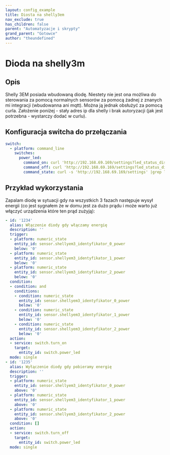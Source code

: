 ```yaml
---
layout: config_example
title: Diosta na shelly3em
nav_exclude: true
has_children: false
parent: "Automatyzacje i skrypty"
grand_parent: "Gotowce"
author: "theundefined"
---
```

# Dioda na shelly3m

## Opis

Shelly 3EM posiada wbudowaną diodę. Niestety nie jest ona możliwa do sterowania za pomocą normalnych sensorów za pomocą żadnej z znanych mi integracji (wbudowanna ani mqtt). Można ją jednak obsłużyć za pomocą curla. Założenie poniżej - stały adres ip dla shelly i brak autoryzacji (jak jest potrzebna - wystarczy dodać w curlu).


## Konfiguracja switcha do przełączania

```yaml
switch:
  - platform: command_line
    switches:
      power_led:
        command_on: curl 'http://192.168.69.169/settings?led_status_disable=false'
        command_off: curl 'http://192.168.69.169/settings?led_status_disable=true'
        command_state: curl -s 'http://192.168.69.169/settings' |grep led_status_disable.:false
```

## Przykład wykorzystania

Zapalam diodę w sytuacji gdy na wszystkich 3 fazach następuje wysył energii (co jest sygnałem że w domu jest za dużo prądu i może warto już włączyć urządzenia które ten prąd zużyją):

```yaml
- id: '1234'
  alias: Włączenie diody gdy włączamy energię
  description: ''
  trigger:
  - platform: numeric_state
    entity_id: sensor.shellyem3_identyfikator_0_power
    below: '0'
  - platform: numeric_state
    entity_id: sensor.shellyem3_identyfikator_1_power
    below: '0'
  - platform: numeric_state
    entity_id: sensor.shellyem3_identyfikator_2_power
    below: '0'
  condition:
  - condition: and
    conditions:
    - condition: numeric_state
      entity_id: sensor.shellyem3_identyfikator_0_power
      below: '0'
    - condition: numeric_state
      entity_id: sensor.shellyem3_identyfikator_1_power
      below: '0'
    - condition: numeric_state
      entity_id: sensor.shellyem3_identyfikator_2_power
      below: '0'
  action:
  - service: switch.turn_on
    target:
      entity_id: switch.power_led
  mode: single
- id: '1235'
  alias: Wyłączenie diody gdy pobieramy energię
  description: ''
  trigger:
  - platform: numeric_state
    entity_id: sensor.shellyem3_identyfikator_0_power
    above: '0'
  - platform: numeric_state
    entity_id: sensor.shellyem3_identyfikator_1_power
    above: '0'
  - platform: numeric_state
    entity_id: sensor.shellyem3_identyfikator_2_power
    above: '0'
  condition: []
  action:
  - service: switch.turn_off
    target:
      entity_id: switch.power_led
  mode: single
```
